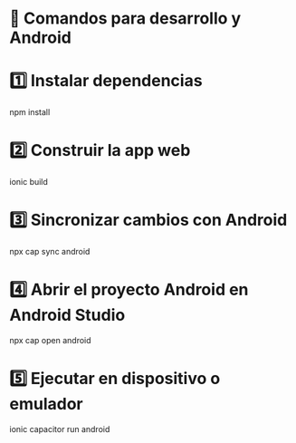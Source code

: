 # 🔹 Comandos para desarrollo y Android

# 1️⃣ Instalar dependencias
npm install

# 2️⃣ Construir la app web
ionic build

# 3️⃣ Sincronizar cambios con Android
npx cap sync android

# 4️⃣ Abrir el proyecto Android en Android Studio
npx cap open android

# 5️⃣ Ejecutar en dispositivo o emulador
ionic capacitor run android
